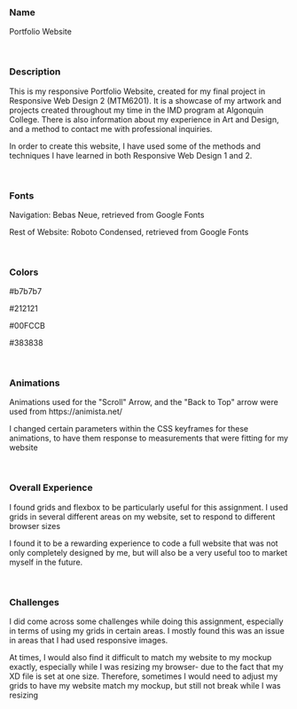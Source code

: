 <h3>Name</h3>
<p>Portfolio Website</p>

<br>

<h3>Description</h3>
<p>This is my responsive Portfolio Website, created for my final project in Responsive Web Design 2 (MTM6201). It is a showcase of my artwork and projects created throughout my time in the IMD program at Algonquin College. There is also information about my experience in Art and Design, and a method to contact me with professional inquiries.</p>
<p>In order to create this website, I have used some of the methods and techniques I have learned in both Responsive Web Design 1 and 2.</p>

<br>

<h3>Fonts</h3>
<p>Navigation: Bebas Neue, retrieved from Google Fonts</p>
<p>Rest of Website: Roboto Condensed, retrieved from Google Fonts</p>

<br>

<h3>Colors</h3>
<p>#b7b7b7</p>
<p>#212121</p>
<p>#00FCCB</p>
<p>#383838</p>

<br>

<h3>Animations</h3>
<p>Animations used for the "Scroll" Arrow, and the "Back to Top" arrow were used from https://animista.net/</p>
<p>I changed certain parameters within the CSS keyframes for these animations, to have them response to measurements that were fitting for my website</p>

<br>

<h3>Overall Experience</h3>
<p>I found grids and flexbox to be particularly useful for this assignment. I used grids in several different areas on my website, set to respond to different browser sizes</p>
<p>I found it to be a rewarding experience to code a full website that was not only completely designed by me, but will also be a very useful too to market myself in the future.</p>

<br>

<h3>Challenges</h3>
<p>I did come across some challenges while doing this assignment, especially in terms of using my grids in certain areas. I mostly found this was an issue in areas that I had used responsive images.</p>
<p>At times, I would also find it difficult to match my website to my mockup exactly, especially while I was resizing my browser- due to the fact that my XD file is set at one size. Therefore, sometimes I would need to adjust my grids to have my website match my mockup, but still not break while I was resizing</p>
